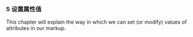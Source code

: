 ### 5 设置属性值

This chapter will explain the way in which we can set (or modify) values of attributes in our markup.